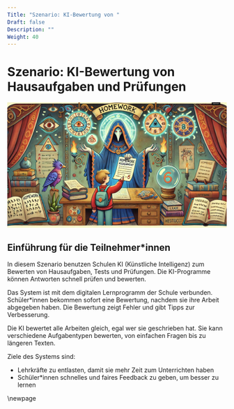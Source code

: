 ```yaml
---
Title: "Szenario: KI-Bewertung von "
Draft: false
Description: ""
Weight: 40
---
```



# Szenario: KI-Bewertung von Hausaufgaben und Prüfungen



![Szenario Lernassistenz](Szenario-Bewertung.jpeg)


## Einführung für die Teilnehmer\*innen

In diesem Szenario benutzen Schulen KI (Künstliche Intelligenz) zum Bewerten von Hausaufgaben, Tests und Prüfungen. Die KI-Programme können Antworten schnell prüfen und bewerten.

Das System ist mit dem digitalen Lernprogramm der Schule verbunden. Schüler\*innen bekommen sofort eine Bewertung, nachdem sie ihre Arbeit abgegeben haben. Die Bewertung zeigt Fehler und gibt Tipps zur Verbesserung.

Die KI bewertet alle Arbeiten gleich, egal wer sie geschrieben hat. Sie kann verschiedene Aufgabentypen bewerten, von einfachen Fragen bis zu längeren Texten.


Ziele des Systems sind:

- Lehrkräfte zu entlasten, damit sie mehr Zeit zum Unterrichten haben
- Schüler\*innen schnelles und faires Feedback zu geben, um besser zu lernen

\newpage
